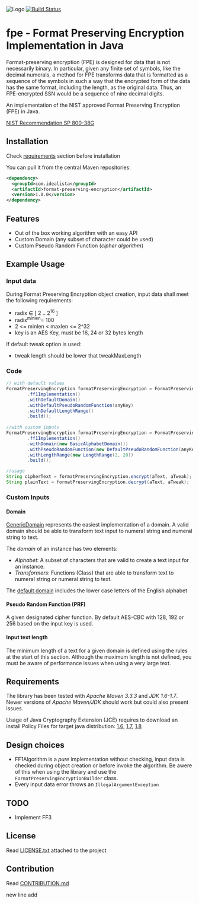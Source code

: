 ![Logo](logo.gif)
[![Build Status](https://travis-ci.org/idealista/format-preserving-encryption-java.svg?branch=master)](https://travis-ci.org/idealista/format-preserving-encryption-java)
# fpe - Format Preserving Encryption Implementation in Java

Format-preserving encryption (FPE) is designed for data that is not necessarily binary. In particular, given any finite set of symbols, like the decimal numerals, a method for FPE transforms data that is formatted as a sequence of the symbols in such a way that the encrypted form of the data has the same format, including the length, as the original data. Thus, an FPE-encrypted SSN would be a sequence of nine decimal digits.

An implementation of the NIST approved Format Preserving Encryption (FPE) in Java.

[NIST Recommendation SP 800-38G](http://nvlpubs.nist.gov/nistpubs/SpecialPublications/NIST.SP.800-38G.pdf)


## Installation

Check [requirements](#requirements) section before installation


You can pull it from the central Maven repositories:

```xml
<dependency>
  <groupId>com.idealista</groupId>
  <artifactId>format-preserving-encryption</artifactId>
  <version>1.0.0</version>
</dependency>
```

## Features

* Out of the box working algorithm with an easy API
* Custom Domain (any subset of character could be used)
* Custom Pseudo Random Function (_cipher algorithm_)

## Example Usage

### Input data

During Format Preserving Encryption object creation, input data shall meet the following requirements:

- radix ∈ [ 2 .. 2<sup>16</sup> ]
- radix<sup>minlen</sup >= 100
- 2 <= minlen < maxlen <= 2^32
- key is an AES Key, must be 16, 24 or 32 bytes length

If default tweak option is used:

- tweak length should be lower that tweakMaxLength

### Code

```java
// with default values
FormatPreservingEncryption formatPreservingEncryption = FormatPreservingEncryptionBuilder
        .ff1Implementation()
        .withDefaultDomain()
        .withDefaultPseudoRandomFunction(anyKey)
        .withDefaultLengthRange()
        .build();
    
//with custom inputs
FormatPreservingEncryption formatPreservingEncryption = FormatPreservingEncryptionBuilder
        .ff1Implementation()
        .withDomain(new BasicAlphabetDomain())
        .withPseudoRandomFunction(new DefaultPseudoRandomFunction(anyKey))
        .withLengthRange(new LengthRange(2, 20))
        .build();

//usage
String cipherText = formatPreservingEncryption.encrypt(aText, aTweak);
String plainText = formatPreservingEncryption.decrypt(aText, aTweak);
```

### Custom Inputs

#### Domain

[GenericDomain](src/main/java/com/idealista/fpe/config/GenericDomain.java) represents the easiest implementation of a domain.  A valid domain should be able to transform text input to numeral string and numeral string to text.

The _domain_ of an instance has two elements:

- *Alphabet*: A subset of characters that are valid to create a text input for an instance.
- *Transformers*: Functions (Class) that are able to transform text to numeral string or numeral string to text.

The [default domain](src/main/java/com/idealista/fpe/config/basic/BasicAlphabet.java) includes the lower case letters of the English alphabet

#### Pseudo Random Function (PRF)

A given designated cipher function. By default AES-CBC with 128, 192 or 256 based on the input key is used.

#### Input text length

The minimum length of a text for a given domain is defined using the rules at the start of this section. Although the maximum length is not defined, you must be aware of performance issues when using a very large text.  

## Requirements

The library has been tested with _Apache Maven 3.3.3_ and _JDK 1.6-1.7_. Newer versions of _Apache Maven/JDK_ should work but could also present issues.

Usage of Java Cryptography Extension (JCE) requires to download an install Policy Files for target java distribution: [1.6](http://www.oracle.com/technetwork/es/java/javase/downloads/jce-6-download-429243.html), [1.7](http://www.oracle.com/technetwork/java/javase/downloads/jce-7-download-432124.html), [1.8](http://www.oracle.com/technetwork/java/javase/downloads/jce8-download-2133166.html)

## Design choices

- FF1Algorithm is a _pure_ implementation without checking, input data is checked during object creation or before invoke the algorithm. Be awere of this when using the library and use the `FormatPreservingEncryptionBuilder` class.
- Every input data error throws an `IllegalArgumentException`

## TODO

* Implement FF3

## License 

Read [LICENSE.txt](LICENSE.txt) attached to the project

## Contribution

Read [CONTRIBUTION.md](.github/CONTRIBUTING.md)


new line add
